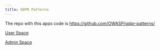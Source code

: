 ```yaml
---
title: GDPR Patterns
---
```


The repo with this apps code is https://github.com/OWASP/gdpr-patterns/

[User Space](/user/) 

[Admin Space](/admin/)

